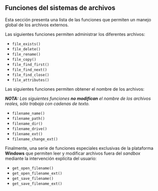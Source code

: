 ## Funciones del sistemas de archivos

Esta sección presenta una lista de las funciones que permiten un manejo global de los archivos externos.  
  
Las siguientes funciones permiten administrar los diferentes archivos:  

*   `file_exists()`
*   `file_delete()`
*   `file_rename()`
*   `file_copy()`
*   `file_find_first()`
*   `file_find_next()`
*   `file_find_close()`
*   `file_attributes()`

  
Las siguientes funciones permiten obtener el nombre de los archivos:  
  
_**NOTA:** Las siguientes funciones **no modifican** el nombre de los archivos reales, sólo trabaja con cadenas de texto._  

*   `filename_name()`
*   `filename_path()`
*   `filename_dir()`
*   `filename_drive()`
*   `filename_ext()`
*   `filename_change_ext()`

  
Finalmente, una serie de funciones especiales exclusivas de la plataforma **Windows** que permiten leer y modificar archivos fuera del _sandbox_ mediante la intervención explícita del usuario:  

*   `get_open_filename()`
*   `get_open_filename_ext()`
*   `get_save_filename()`
*   `get_save_filename_ext()`